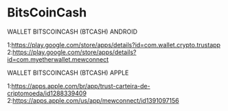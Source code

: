 # BitsCoinCash

WALLET BITSCOINCASH (BTCASH) ANDROID

1:https://play.google.com/store/apps/details?id=com.wallet.crypto.trustapp
2:https://play.google.com/store/apps/details?id=com.myetherwallet.mewconnect

WALLET BITSCOINCASH (BTCASH) APPLE

1:https://apps.apple.com/br/app/trust-carteira-de-criptomoeda/id1288339409
2:https://apps.apple.com/us/app/mewconnect/id1391097156
